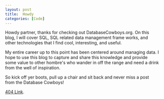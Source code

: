```yaml
---
layout: post
title:  Howdy
categories: [Code]
---
```


Howdy partner, thanks for checking out DatabaseCowboys.org. On this blog, I will cover SQL, SQL related data management frame works, and other technologies that I find cool, interesting, and useful.

My entire career up to this point has been centered around managing data. I hope to use this blog to capture and share this knowledge and provide some value to other hombre's who wander in off the range and need a drink from the well of inspiration. 

So kick off yer boots, pull up a chair and sit back and never miss a post from the Database Cowboys!

[404 Link](https://databasecowboys.org/introxxxxxxxxxxxxx/).
